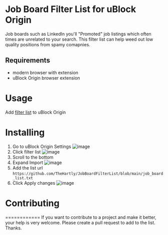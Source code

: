 # Job Board Filter List for uBlock Origin

Job boards such as LinkedIn you'll "Promoted" job listings which often times are unrelated to your search. This filter list can help weed out low quality positions from spamy comapnies.

## Requirements
  
- modern browser with extension
- uBlock Origin browser extension


# Usage

Add [filter list](https://github.com/TheHartly/JobBoardFilterList/blob/main/job_board_list.txt) to uBlock Origin

# Installing

1. Go to uBlock Origin Settings
  ![image](https://github.com/TheHartly/JobBoardFilterList/assets/124456303/0b241df0-1b7e-45ee-b213-d54995f6af16)
2. Click filter list
   ![image](https://github.com/TheHartly/JobBoardFilterList/assets/124456303/2ce7f9e9-b20e-439c-a231-c6125c320148)
4. Scroll to the bottom
5. Expand Import
   ![image](https://github.com/TheHartly/JobBoardFilterList/assets/124456303/3ccf820b-a299-4006-966e-ad918ca428ab)
7. Add the list url `https://github.com/TheHartly/JobBoardFilterList/blob/main/job_board_list.txt`
8. Click Apply changes
   ![image](https://github.com/TheHartly/JobBoardFilterList/assets/124456303/94212b6b-5610-410c-9fa8-69634a484ce5)

# Contributing
============
If you want to contribute to a project and make it better, your help is very welcome. Please create a pull request to add to the list. Thanks.
